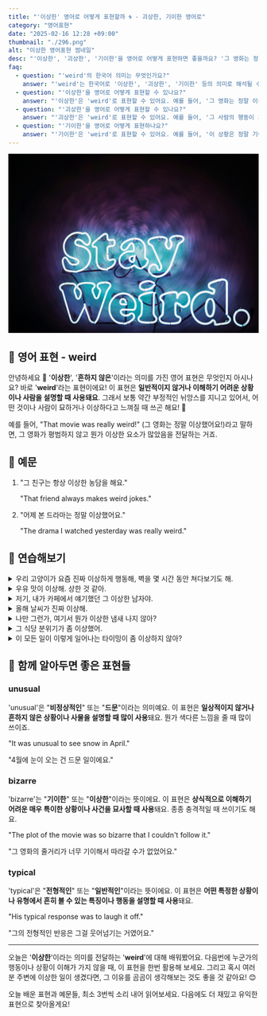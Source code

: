 ```yaml
---
title: "'이상한' 영어로 어떻게 표현할까 ️🌀 - 괴상한, 기이한 영어로"
category: "영어표현"
date: "2025-02-16 12:28 +09:00"
thumbnail: "./296.png"
alt: "이상한 영어표현 썸네일"
desc: "'이상한', '괴상한', '기이한'을 영어로 어떻게 표현하면 좋을까요? '그 영화는 정말 이상했어'와 '그 사람의 행동이 괴상해' 그리고 '이 상황은 정말 기이해' 등을 영어로 표현하는 법을 배워봅시다. 다양한 예문을 통해서 연습하고 본인의 표현으로 만들어 보세요."
faq:
  - question: "'weird'의 한국어 의미는 무엇인가요?"
    answer: "'weird'는 한국어로 '이상한', '괴상한', '기이한' 등의 의미로 해석될 수 있어요."
  - question: "'이상한'을 영어로 어떻게 표현할 수 있나요?"
    answer: "'이상한'은 'weird'로 표현할 수 있어요. 예를 들어, '그 영화는 정말 이상했어'는 'That movie was really weird'로 말할 수 있어요."
  - question: "'괴상한'을 영어로 어떻게 표현할 수 있나요?"
    answer: "'괴상한'은 'weird'로 표현할 수 있어요. 예를 들어, '그 사람의 행동이 괴상해'는 'That person's behavior is weird'로 말할 수 있어요."
  - question: "'기이한'을 영어로 어떻게 표현하나요?"
    answer: "'기이한'은 'weird'로 표현할 수 있어요. 예를 들어, '이 상황은 정말 기이해'는 'This situation is really weird'로 표현할 수 있어요."
---
```


![](./296-1.jpg)

## 🌟 영어 표현 - weird

안녕하세요 👋 '**이상한**', '**흔하지 않은**'이라는 의미를 가진 영어 표현은 무엇인지 아시나요? 바로 '**weird**'라는 표현이에요! 이 표현은 **일반적이지 않거나 이해하기 어려운 상황이나 사람을 설명할 때 사용돼요**. 그래서 보통 약간 부정적인 뉘앙스를 지니고 있어서, 어떤 것이나 사람이 묘하거나 이상하다고 느껴질 때 쓰곤 해요! 🤔

<script async src="https://pagead2.googlesyndication.com/pagead/js/adsbygoogle.js?client=ca-pub-1465612013356152"
     crossorigin="anonymous"></script>
<!-- engple-horizontal-ad -->

<ins class="adsbygoogle"
     style="display:block"
     data-ad-client="ca-pub-1465612013356152"
     data-ad-slot="2106896038"
     data-ad-format="auto"
     data-full-width-responsive="true"></ins>

<script>
     (adsbygoogle = window.adsbygoogle || []).push({});
</script>

예를 들어, "That movie was really weird!" (그 영화는 정말 이상했어요!)라고 말하면, 그 영화가 평범하지 않고 뭔가 이상한 요소가 많았음을 전달하는 거죠.

## 📖 예문

1. "그 친구는 항상 이상한 농담을 해요."

   "That friend always makes weird jokes."

2. "어제 본 드라마는 정말 이상했어요."

   "The drama I watched yesterday was really weird."

## 💬 연습해보기

<details>
<summary>우리 고양이가 요즘 진짜 이상하게 행동해, 벽을 몇 시간 동안 쳐다보기도 해.</summary>
<span>My cat's been acting really weird lately, like <a href="/blog/in-english/087.stare-at/">staring at</a> the walls for hours.</span>
</details>

<details>
<summary>우유 맛이 이상해. 상한 것 같아.</summary>
<span>The milk tastes weird. I think it's gone bad.</span>
</details>

<details>
<summary>저기, 내가 카페에서 얘기했던 그 이상한 남자야.</summary>
<span>That's the weird guy I was telling you about from the coffee shop.</span>
</details>

<details>
<summary>올해 날씨가 진짜 이상해.</summary>
<span>The weather's been super weird this year.</span>
</details>

<details>
<summary>나만 그런가, 여기서 뭔가 이상한 냄새 나지 않아?</summary>
<span>Is it just me, or does something smell weird in here?</span>
</details>

<details>
<summary>그 식당 분위기가 좀 이상했어.</summary>
<span>The vibes at that restaurant were kinda weird.</span>
</details>

<details>
<summary>이 모든 일이 이렇게 일어나는 타이밍이 좀 이상하지 않아?</summary>
<span>The timing of all this is just weird, don't you think?</span>
</details>

## 🤝 함께 알아두면 좋은 표현들

### unusual

'unusual'은 "**비정상적인**" 또는 "**드문**"이라는 의미예요. 이 표현은 **일상적이지 않거나 흔하지 않은 상황이나 사물을 설명할 때 많이 사용**돼요. 뭔가 색다른 느낌을 줄 때 많이 쓰이죠.

"It was unusual to see snow in April."

"4월에 눈이 오는 건 드문 일이에요."

### bizarre

'bizarre'는 "**기이한**" 또는 "**이상한**"이라는 뜻이에요. 이 표현은 **상식적으로 이해하기 어려운 매우 특이한 상황이나 사건을 묘사할 때 사용**돼요. 종종 충격적일 때 쓰이기도 해요.

"The plot of the movie was so bizarre that I couldn't follow it."

"그 영화의 줄거리가 너무 기이해서 따라갈 수가 없었어요."

### typical

'typical'은 "**전형적인**" 또는 "**일반적인**"이라는 뜻이에요. 이 표현은 **어떤 특정한 상황이나 유형에서 흔히 볼 수 있는 특징이나 행동을 설명할 때 사용**돼요.

"His typical response was to laugh it off."

"그의 전형적인 반응은 그걸 웃어넘기는 거였어요."

---

오늘은 '**이상한**'이라는 의미를 전달하는 '**weird**'에 대해 배워봤어요. 다음번에 누군가의 행동이나 상황이 이해가 가지 않을 때, 이 표현을 한번 활용해 보세요. 그리고 혹시 여러분 주변에 이상한 일이 생겼다면, 그 이유를 곰곰이 생각해보는 것도 좋을 것 같아요! 😊

오늘 배운 표현과 예문들, 최소 3번씩 소리 내어 읽어보세요. 다음에도 더 재밌고 유익한 표현으로 찾아올게요!
